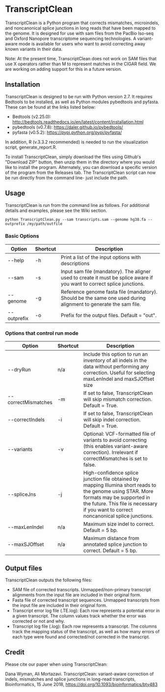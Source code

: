 # TranscriptClean
TranscriptClean is a Python program that corrects mismatches, microindels, and noncanonical splice junctions in long reads that have been mapped to the genome. It is designed for use with sam files from the PacBio Iso-seq and Oxford Nanopore transcriptome sequencing technologies. A variant-aware mode is available for users who want to avoid correcting away known variants in their data.

Note: At the present time, TranscriptClean does not work on SAM files that use X operators rather than M to represent matches in the CIGAR field. We are working on adding support for this in a future version. 

## Installation
TranscriptClean is designed to be run with Python version 2.7. It requires Bedtools to be installed, as well as Python modules pybedtools and pyfasta. These can be found at the links listed below:
* Bedtools (v2.25.0): http://bedtools.readthedocs.io/en/latest/content/installation.html
* pybedtools (v0.7.8): https://daler.github.io/pybedtools/
* pyfasta (v0.5.2): https://pypi.python.org/pypi/pyfasta/

In addition, R (v.3.3.2 recommended) is needed to run the visualization script, generate_report.R.

To install TranscriptClean, simply download the files using Github's "Download ZIP" button, then unzip them in the directory where you would like to install the program. Alternately, you can download a specific version of the program from the Releases tab. The TranscriptClean script can now be run directly from the command line- just include the path. 

## Usage 
TranscriptClean is run from the command line as follows. For additional details and examples, please see the Wiki section.

`python TranscriptClean.py --sam transcripts.sam --genome hg38.fa --outprefix /my/path/outfile`


### Basic Options
| Option            | Shortcut  | Description
|------------------ | --------- | ----------------------------------------------------------------------------------------------------------------------- 
| --help            | -h        | Print a list of the input options with descriptions
| --sam 	    | -s        | Input sam file (mandatory). The aligner used to create it must be splice aware if you want to correct splice junctions.
| --genome          | -g        | Reference genome fasta file (mandatory). Should be the same one used during alignment to generate the sam file.
| --outprefix       | -o        | Prefix for the output files. Default = "out".

### Options that control run mode
| Option              | Shortcut  | Description
|-------------------- | --------- | ---------------------------------------------------------------------------------------------------------------------
| --dryRun            | n/a       | Include this option to run an inventory of all indels in the data without performing any correction. Useful for selecting maxLenIndel and maxSJOffset size
| --correctMismatches | -m        | If set to false, TranscriptClean will skip mismatch correction. Default = True.
| --correctIndels     | -i        | If set to false, TranscriptClean will skip indel correction. Default = True.
| --variants          | -v        | Optional: VCF-formatted file of variants to avoid correcting (this enables variant-aware correction). Irrelevant if correctMismatches is set to false. 
| --spliceJns         | -j        | High-confidence splice junction file obtained by mapping Illumina short reads to the genome using STAR. More formats may be supported in the future. This file is necessary if you want to correct noncanonical splice junctions.
| --maxLenIndel       | n/a       | Maximum size indel to correct. Default = 5 bp.
| --maxSJOffset       | n/a       | Maximum distance from annotated splice junction to correct. Default = 5 bp.         

## Output files
TranscriptClean outputs the following files:
* SAM file of corrected transcripts. Unmapped/non-primary transcript alignments from the input file are included in their original form.
* Fasta file of corrected transcript sequences. Unmapped transcripts from the input file are included in their original form.
* Transcript error log file (.TE.log): Each row represents a potential error in a given transcript. The column values track whether the error was corrected or not and why.
* Transcript log file (.log): Each row represents a transcript. The columns track the mapping status of the transcript, as well as how many errors of each type were found and corrected/not corrected in the transcript.

## Credit
Please cite our paper when using TranscriptClean:

Dana Wyman, Ali Mortazavi. TranscriptClean: variant-aware correction of indels, mismatches and splice junctions in long-read transcripts, Bioinformatics, 15 June 2018, https://doi.org/10.1093/bioinformatics/bty483


